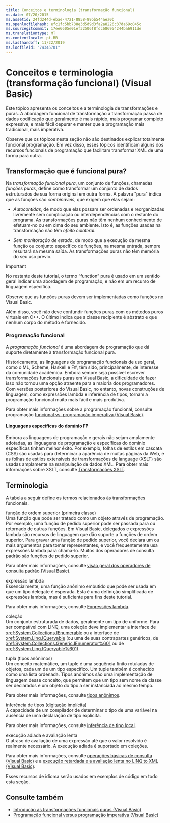 ```yaml
---
title: Conceitos e terminologia (transformação funcional)
ms.date: 07/20/2015
ms.assetid: 24fd244d-ebae-4721-8858-89bb544aea0b
ms.openlocfilehash: efc1fc5bb738e3d5d9d3fa2a8226c37da69c045c
ms.sourcegitcommit: 17ee6605e01ef32506f8fdc686954244ba6911de
ms.translationtype: MT
ms.contentlocale: pt-BR
ms.lasthandoff: 11/22/2019
ms.locfileid: "74345701"
---
```

# <a name="concepts-and-terminology-functional-transformation-visual-basic"></a>Conceitos e terminologia (transformação funcional) (Visual Basic)
Este tópico apresenta os conceitos e a terminologia de transformações e puras. A abordagem funcional de transformação a transformação passa de dados codificação que geralmente é mais rápido, mais programar completo expressive, e mais fácil depurar e manter que a programação mais tradicional, mais imperativa.

Observe que os tópicos nesta seção não são destinados explicar totalmente funcional programação. Em vez disso, esses tópicos identificam alguns dos recursos funcionais de programação que facilitam transformar XML de uma forma para outra.

## <a name="what-is-pure-functional-transformation"></a>Transformação que é funcional pura?

Na *transformação funcional pura*, um conjunto de funções, chamadas *funções puras*, define como transformar um conjunto de dados estruturados de sua forma original em outra forma. A palavra "pura" indica que as funções são *combináveis*, que exigem que elas sejam:

- *Autocontidas*, de modo que elas possam ser ordenadas e reorganizadas livremente sem complicação ou interdependências com o restante do programa. As transformações puras não têm nenhum conhecimento de efetuam-no ou em cima do seu ambiente. Isto é, as funções usadas na transformação não têm *efeito colateral*.

- *Sem monitoração de estado*, de modo que a execução da mesma função ou conjunto específico de funções, na mesma entrada, sempre resultará na mesma saída. As transformações puras não têm memória do seu uso prévio.

> [!IMPORTANT]
> No restante deste tutorial, o termo “function” pura é usado em um sentido geral indicar uma abordagem de programação, e não em um recurso de linguagem específica.
>
> Observe que as funções puras devem ser implementadas como funções no Visual Basic.
>
> Além disso, você não deve confundir funções puras com os métodos puros virtuais em C++. O último indica que a classe recipiente é abstrato e que nenhum corpo do método é fornecido.

### <a name="functional-programming"></a>Programação funcional

A *programação funcional* é uma abordagem de programação que dá suporte diretamente à transformação funcional pura.

Historicamente, as linguagens de programação funcionais de uso geral, como o ML, Scheme, Haskell e F#, têm sido, principalmente, de interesse da comunidade acadêmica. Embora sempre seja possível escrever transformações funcionais puras em Visual Basic, a dificuldade de fazer isso não tornou uma opção atraente para a maioria dos programadores. Com versões posteriores do Visual Basic, no entanto, novas construções de linguagem, como expressões lambda e inferência de tipos, tornam a programação funcional muito mais fácil e mais produtiva.

Para obter mais informações sobre a programação funcional, consulte programação [funcional vs. programação imperativa (Visual Basic)](../../../../visual-basic/programming-guide/concepts/linq/functional-programming-vs-imperative-programming.md).

#### <a name="domain-specific-fp-languages"></a>Linguagens específicas do domínio FP

Embora as linguagens de programação e gerais não sejam amplamente adotadas, as linguagens de programação e específicas do domínio específicas tinham melhor êxito. Por exemplo, folhas de estilos em cascata (CSS) são usadas para determinar a aparência de muitas páginas da Web, e as folhas de estilos extensíveis de transformações de language (XSLT) são usadas amplamente na manipulação de dados XML. Para obter mais informações sobre XSLT, consulte [Transformações XSLT](../../../../standard/data/xml/xslt-transformations.md).

## <a name="terminology"></a>Terminologia

A tabela a seguir define os termos relacionados às transformações funcionais.

função de ordem superior (primeira classe) \
Uma função que pode ser tratado como um objeto através de programação. Por exemplo, uma função de pedido superior pode ser passada para ou retornado de outras funções. Em Visual Basic, delegados e expressões lambda são recursos de linguagem que dão suporte a funções de ordem superior. Para gravar uma função de pedido superior, você declara um ou mais argumentos para tomar representantes, e você frequentemente usa expressões lambda para chamá-lo. Muitos dos operadores de consulta padrão são funções de pedido superior.

Para obter mais informações, consulte [visão geral dos operadores de consulta padrão (Visual Basic)](../../../../visual-basic/programming-guide/concepts/linq/standard-query-operators-overview.md).

expressão lambda \
Essencialmente, uma função anônimo embutido que pode ser usada em que um tipo delegate é esperada. Esta é uma definição simplificada de expressões lambda, mas é suficiente para fins deste tutorial.

Para obter mais informações, consulte [Expressões lambda](../../../../visual-basic/programming-guide/language-features/procedures/lambda-expressions.md).

coleção \
Um conjunto estruturada de dados, geralmente um tipo de uniforme. Para ser compatível com LINQ, uma coleção deve implementar a interface de <xref:System.Collections.IEnumerable> ou a interface de <xref:System.Linq.IQueryable> (ou uma de suas contrapartes genéricos, de <xref:System.Collections.Generic.IEnumerator%601> ou de <xref:System.Linq.IQueryable%601>).

tupla (tipos anônimos) \
Um conceito matemático, um tuple é uma sequência finito rotuladas de objetos, cada um de um tipo específico. Um tuple também é conhecido como uma lista ordenada. Tipos anônimos são uma implementação de linguagem desse conceito, que permitem que um tipo sem nome da classe ser declarados e um objeto do tipo a ser instanciada ao mesmo tempo.

Para obter mais informações, consulte [tipos anônimos](../../../../visual-basic/programming-guide/language-features/objects-and-classes/anonymous-types.md).

inferência de tipos (digitação implícita) \
A capacidade de um compilador de determinar o tipo de uma variável na ausência de uma declaração de tipo explícita.

Para obter mais informações, consulte [inferência de tipo local](../../../../visual-basic/programming-guide/language-features/variables/local-type-inference.md).

execução adiada e avaliação lenta \
O atraso de avaliação de uma expressão até que o valor resolvido é realmente necessário. A execução adiada é suportado em coleções.

Para obter mais informações, consulte [operações básicas de consulta (Visual Basic)](../../../../visual-basic/programming-guide/concepts/linq/basic-query-operations.md) e a [execução retardada e a avaliação lenta no LINQ to XML (Visual Basic)](../../../../visual-basic/programming-guide/concepts/linq/deferred-execution-and-lazy-evaluation-in-linq-to-xml.md).

Esses recursos de idioma serão usados em exemplos de código em todo esta seção.

## <a name="see-also"></a>Consulte também

- [Introdução às transformações funcionais puras (Visual Basic)](../../../../visual-basic/programming-guide/concepts/linq/introduction-to-pure-functional-transformations.md)
- [Programação funcional versus programação imperativa (Visual Basic)](../../../../visual-basic/programming-guide/concepts/linq/functional-programming-vs-imperative-programming.md)
